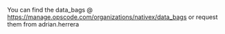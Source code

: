 You can find the data_bags @ https://manage.opscode.com/organizations/nativex/data_bags or request them from adrian.herrera
